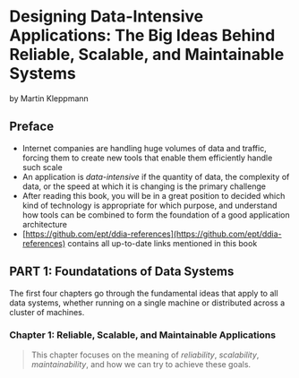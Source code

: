 # Designing Data-Intensive Applications: The Big Ideas Behind Reliable, Scalable, and Maintainable Systems
by Martin Kleppmann

## Preface

* Internet companies are handling huge volumes of data and traffic, forcing them to create new tools that enable them efficiently handle such scale
* An application is *data-intensive* if the quantity of data, the complexity of data, or the speed at which it is changing is the primary challenge
* After reading this book, you will be in a great position to decided which kind of technology is appropriate for which purpose, and understand how tools can be combined to form the foundation of a good application architecture
* [https://github.com/ept/ddia-references](https://github.com/ept/ddia-references) contains all up-to-date links mentioned in this book


## PART 1: Foundatations of Data Systems

The first four chapters go through the fundamental ideas that apply to all data systems, whether running on a single machine or distributed across a cluster of machines.


### Chapter 1: Reliable, Scalable, and Maintainable Applications

> This chapter focuses on the meaning of *reliability*, *scalability*, *maintainability*, and how we can try to achieve these goals.